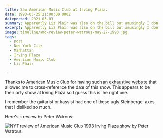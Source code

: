 ```yaml
---
title: Saw American Music Club at Irving Plaza.
date: 1993-05-25T21:00:00.000Z
dateposted: 2021-03-03
summary: Apparently Liz Phair was also on the bill but amusingly I don't remember that.
excerpt: Apparently Liz Phair was also on the bill but amusingly I don't remember that.
image: timeline/amc-review-peter-watrous-may-27-1993.jpg
tags:
  - post 
  - New York City
  - Manhattan
  - Irving Plaza
  - American Music Club
  - Liz Phair

---
```



Thanks to American Music Club for having such [an exhaustive website](http://americanmusicclub.com/index.php/Gigography) that allowed me to cross-reference the date of this show. This appears to be their only show at Irving Plaza so I guess this is the right one.

I remember the guitarist or bassist had one of those ugly Steinberger axes that I disliked so much.

Here's a review by Peter Watrous:

![NYT review of American Music Club 1993 Irving Plaza show by Peter Watrous](/static/img/timeline/amc-review-peter-watrous-may-27-1993.jpg "NYT review of American Music Club 1993 Irving Plaza show by Peter Watrous")
